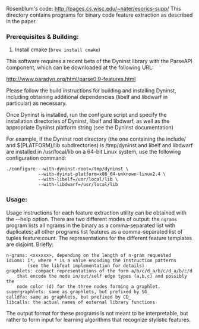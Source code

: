 Rosenblum's code: http://pages.cs.wisc.edu/~nater/esorics-supp/
This directory contains programs for binary code feature extraction as
described in the paper. 

### Prerequisites & Building:

1. Install cmake (`brew install cmake`)

This software requires a recent beta of the Dyninst library with the ParseAPI
component, which can be downloaded at the following URL:

http://www.paradyn.org/html/parse0.9-features.html

Please follow the build instructions for building and installing Dyninst,
including obtaining additional dependencies (libelf and libdwarf in particular)
as necessary.

Once Dyninst is installed, run the configure script and specify the
installation directories of Dyninst, libelf and libdwarf, as well as the
appropriate Dyninst platform string (see the Dyninst documentation)

For example, if the Dyninst root directory (the one containing the include/ and
${PLATFORM}/lib subdirectories) is /tmp/dyninst and libelf and libdwarf are
installed in /usr/local/lib on a 64-bit Linux system, use the following
configuration command:

    ./configure --with-dyninst-root=/tmp/dyninst \
                --with-dyinst-platform=x86_64-unknown-linux2.4 \
                --with-libelf=/usr/local/lib \
                --with-libdwarf=/usr/local/lib



### Usage:

Usage instructions for each feature extraction utility can be obtained with the
--help option. There are two different modes of output: the `ngrams` program
lists all ngrams in the binary as a comma-separated list with duplicates; all
other programs list features as a comma-separated list of tuples feature:count. The representations for the different feature templates are disjoint. Briefly:

    n-grams: <xxxxxx>, depending on the length of n-gram requested
    idioms: I*, where * is a value encoding the instruction patterns 
            (see the libfeat implementation for details)
    graphlets: compact representations of the form a/b/c/d_a/b/c/d_a/b/c/d
        that encode the node in/out/self edge types (a,b,c) and possibly the
        node color (d) for the three nodes forming a graphlet.
    supergraphlets: same as graphlets, but prefixed by SG_
    calldfa: same as graphlets, but prefixed by CD_
    libcalls: the actual names of external library functions

The output format for these programs is not meant to be interpretable, but
rather to form input for learning algorithms that recognize stylistic
features.
